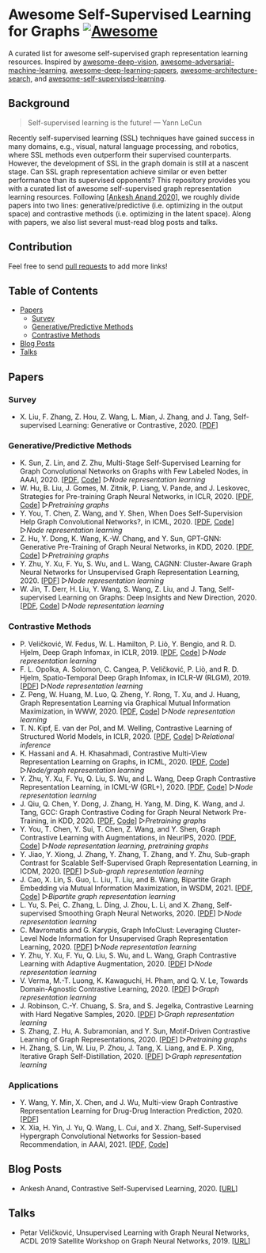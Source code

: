 # Awesome Self-Supervised Learning for Graphs  [![Awesome](https://awesome.re/badge.svg)](https://awesome.re)

A curated list for awesome self-supervised graph representation learning resources. Inspired by [awesome-deep-vision](https://github.com/kjw0612/awesome-deep-vision), [awesome-adversarial-machine-learning](https://github.com/yenchenlin/awesome-adversarial-machine-learning), [awesome-deep-learning-papers](https://github.com/terryum/awesome-deep-learning-papers), [awesome-architecture-search](https://github.com/markdtw/awesome-architecture-search), and [awesome-self-supervised-learning](https://github.com/jason718/awesome-self-supervised-learning).

## Background

> Self-supervised learning is the future! — Yann LeCun

Recently self-supervised learning (SSL) techniques have gained success in many domains, e.g., visual, natural language processing, and robotics, where SSL methods even outperform their supervised counterparts. However, the development of SSL in the graph domain is still at a nascent stage. Can SSL graph representation achieve similar or even better performance than its supervised opponents? This repository provides you with a curated list of awesome self-supervised graph representation learning resources. Following [[Ankesh Anand 2020](https://ankeshanand.com/blog/2020/01/26/contrative-self-supervised-learning.html)], we roughly divide papers into two lines: generative/predictive (i.e. optimizing in the output space) and contrastive methods (i.e. optimizing in the latent space). Along with papers, we also list several must-read blog posts and talks.

## Contribution

Feel free to send [pull requests](pulls) to add more links!

## Table of Contents

* [Papers](#papers)
  * [Survey](#survey)
  * [Generative/Predictive Methods](#generativepredictive-methods)
  * [Contrastive Methods](#contrastive-methods)
* [Blog Posts](#blog-posts)
* [Talks](#talks)

## Papers

### Survey

* X. Liu, F. Zhang, Z. Hou, Z. Wang, L. Mian, J. Zhang, and J. Tang, Self-supervised Learning: Generative or Contrastive, 2020. [[PDF](https://arxiv.org/abs/2006.08218)]

### Generative/Predictive Methods

* K. Sun, Z. Lin, and Z. Zhu, Multi-Stage Self-Supervised Learning for Graph Convolutional Networks on Graphs with Few Labeled Nodes, in AAAI, 2020. [[PDF](https://aaai.org/ojs/index.php/AAAI/article/view/6048/5904), [Code](https://github.com/datake/M3S)]  ▷*Node representation learning*
* W. Hu, B. Liu, J. Gomes, M. Zitnik, P. Liang, V. Pande, and J. Leskovec, Strategies for Pre-training Graph Neural Networks, in ICLR, 2020. [[PDF](https://openreview.net/forum?id=HJlWWJSFDH), [Code](https://github.com/snap-stanford/pretrain-gnns/)]  ▷*Pretraining graphs*
* Y. You, T. Chen, Z. Wang, and Y. Shen, When Does Self-Supervision Help Graph Convolutional Networks?, in ICML, 2020. [[PDF](http://arxiv.org/abs/2006.09136), [Code](https://github.com/Shen-Lab/SS-GCNs)]  ▷*Node representation learning*
* Z. Hu, Y. Dong, K. Wang, K.-W. Chang, and Y. Sun, GPT-GNN: Generative Pre-Training of Graph Neural Networks, in KDD, 2020. [[PDF](https://dl.acm.org/doi/10.1145/3394486.3403237), [Code](https://github.com/acbull/GPT-GNN)]  ▷*Pretraining graphs*
* Y. Zhu, Y. Xu, F. Yu, S. Wu, and L. Wang, CAGNN: Cluster-Aware Graph Neural Networks for Unsupervised Graph Representation Learning, 2020. [[PDF](https://arxiv.org/abs/2009.01674)]  ▷*Node representation learning*
* W. Jin, T. Derr, H. Liu, Y. Wang, S. Wang, Z. Liu, and J. Tang, Self-supervised Learning on Graphs: Deep Insights and New Direction, 2020. [[PDF](https://arxiv.org/abs/2006.10141), [Code](https://github.com/ChandlerBang/SelfTask-GNN)]  ▷*Node representation learning*

### Contrastive Methods

- P. Veličković, W. Fedus, W. L. Hamilton, P. Liò, Y. Bengio, and R. D. Hjelm, Deep Graph Infomax, in ICLR, 2019. [[PDF](https://openreview.net/forum?id=rklz9iAcKQ), [Code](https://github.com/PetarV-/DGI)]  ▷*Node representation learning*
- F. L. Opolka, A. Solomon, C. Cangea, P. Veličković, P. Liò, and R. D. Hjelm, Spatio-Temporal Deep Graph Infomax, in ICLR-W (RLGM), 2019. [[PDF](https://arxiv.org/abs/1904.06316)]  ▷*Node representation learning*
- Z. Peng, W. Huang, M. Luo, Q. Zheng, Y. Rong, T. Xu, and J. Huang, Graph Representation Learning via Graphical Mutual Information Maximization, in WWW, 2020. [[PDF](https://dl.acm.org/doi/10.1145/3366423.3380112), [Code](https://github.com/zpeng27/GMI)]  ▷*Node representation learning*
- T. N. Kipf, E. van der Pol, and M. Welling, Contrastive Learning of Structured World Models, in ICLR, 2020. [[PDF](https://openreview.net/forum?id=H1gax6VtDB), [Code](https://github.com/tkipf/c-swm)]  ▷*Relational inference*
- K. Hassani and A. H. Khasahmadi, Contrastive Multi-View Representation Learning on Graphs, in ICML, 2020. [[PDF](https://arxiv.org/abs/2006.05582), [Code](https://github.com/kavehhassani/mvgrl)]  ▷*Node/graph representation learning*
- Y. Zhu, Y. Xu, F. Yu, Q. Liu, S. Wu, and L. Wang, Deep Graph Contrastive Representation Learning, in ICML-W (GRL+), 2020. [[PDF](https://arxiv.org/abs/2006.04131), [Code](https://github.com/CRIPAC-DIG/GRACE/)]  ▷*Node representation learning*
- J. Qiu, Q. Chen, Y. Dong, J. Zhang, H. Yang, M. Ding, K. Wang, and J. Tang, GCC: Graph Contrastive Coding for Graph Neural Network Pre-Training, in KDD, 2020. [[PDF](https://dl.acm.org/doi/10.1145/3394486.3403168), [Code](https://github.com/THUDM/GCC)]  ▷*Pretraining graphs*
- Y. You, T. Chen, Y. Sui, T. Chen, Z. Wang, and Y. Shen, Graph Contrastive Learning with Augmentations, in NeurIPS, 2020. [[PDF](http://arxiv.org/abs/2010.13902), [Code](https://github.com/Shen-Lab/GraphCL)]  ▷*Node representation learning, pretraining graphs*
- Y. Jiao, Y. Xiong, J. Zhang, Y. Zhang, T. Zhang, and Y. Zhu, Sub-graph Contrast for Scalable Self-Supervised Graph Representation Learning, in ICDM, 2020. [[PDF](http://arxiv.org/abs/2009.10273)]  ▷*Sub-graph representation learning*
- J. Cao, X. Lin, S. Guo, L. Liu, T. Liu, and B. Wang, Bipartite Graph Embedding via Mutual Information Maximization, in WSDM, 2021. [[PDF](https://arxiv.org/abs/2012.05442v1), [Code](https://github.com/caojiangxia/BiGI)]  ▷*Bipartite graph representation learning*
- L. Yu, S. Pei, C. Zhang, L. Ding, J. Zhou, L. Li, and X. Zhang, Self-supervised Smoothing Graph Neural Networks, 2020. [[PDF](https://arxiv.org/abs/2009.00934)]  ▷*Node representation learning*
- C. Mavromatis and G. Karypis, Graph InfoClust: Leveraging Cluster-Level Node Information for Unsupervised Graph Representation Learning, 2020. [[PDF](https://arxiv.org/abs/2009.06946)]  ▷*Node representation learning*
- Y. Zhu, Y. Xu, F. Yu, Q. Liu, S. Wu, and L. Wang, Graph Contrastive Learning with Adaptive Augmentation, 2020. [[PDF](http://arxiv.org/abs/2010.14945)]  ▷*Node representation learning*
- V. Verma, M.-T. Luong, K. Kawaguchi, H. Pham, and Q. V. Le, Towards Domain-Agnostic Contrastive Learning, 2020. [[PDF](https://arxiv.org/abs/2011.04419)]  ▷*Graph representation learning*
- J. Robinson, C.-Y. Chuang, S. Sra, and S. Jegelka, Contrastive Learning with Hard Negative Samples, 2020.  [[PDF](http://arxiv.org/abs/2010.04592v1)]  ▷*Graph representation learning*
- S. Zhang, Z. Hu, A. Subramonian, and Y. Sun, Motif-Driven Contrastive Learning of Graph Representations, 2020. [[PDF](http://arxiv.org/abs/2012.12533)]  ▷*Pretraining graphs*
- H. Zhang, S. Lin, W. Liu, P. Zhou, J. Tang, X. Liang, and E. P. Xing, Iterative Graph Self-Distillation, 2020. [[PDF](http://arxiv.org/abs/2010.12609)]  ▷*Graph representation learning*

### Applications

- Y. Wang, Y. Min, X. Chen, and J. Wu, Multi-view Graph Contrastive Representation Learning for Drug-Drug Interaction Prediction, 2020. [[PDF](https://arxiv.org/abs/2010.11711)]
- X. Xia, H. Yin, J. Yu, Q. Wang, L. Cui, and X. Zhang, Self-Supervised Hypergraph Convolutional Networks for Session-based Recommendation, in AAAI, 2021. [[PDF](https://arxiv.org/abs/2012.06852), [Code](https://github.com/xiaxin1998/DHCN)]

## Blog Posts

* Ankesh Anand, Contrastive Self-Supervised Learning, 2020. [[URL](https://ankeshanand.com/blog/2020/01/26/contrative-self-supervised-learning.html)]

## Talks

* Petar Veličković, Unsupervised Learning with Graph Neural Networks, ACDL 2019 Satellite Workshop on Graph Neural Networks, 2019. [[URL](https://petar-v.com/talks/ACDL-UnsupGraph.pdf)]